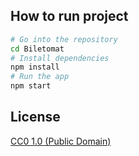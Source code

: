 ## How to run project
```bash
# Go into the repository
cd Biletomat
# Install dependencies
npm install
# Run the app
npm start
```

## License

[CC0 1.0 (Public Domain)](LICENSE.md)
